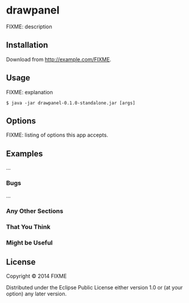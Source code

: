 # drawpanel

FIXME: description

## Installation

Download from http://example.com/FIXME.

## Usage

FIXME: explanation

    $ java -jar drawpanel-0.1.0-standalone.jar [args]

## Options

FIXME: listing of options this app accepts.

## Examples

...

### Bugs

...

### Any Other Sections
### That You Think
### Might be Useful

## License

Copyright © 2014 FIXME

Distributed under the Eclipse Public License either version 1.0 or (at
your option) any later version.
